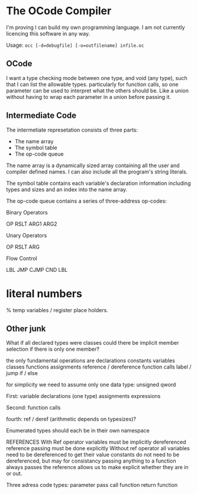 # The OCode Compiler

I'm proving I can build my own programming language. I am not currently licencing this software in any way.

Usage: `occ [-d=debugfile] [-o=outfilename] infile.oc`

## OCode

I want a type checking mode between one type, and void (any type), such that I can list the allowable types. particularly for function calls, so one parameter can be used to interpret what the others should be. Like a union without having to wrap each parameter in a union before passing it.

## Intermediate Code
The intermetiate represetation consists of three parts:
*	The name array
*	The symbol table
*	The op-code queue

The name array is a dynamically sized array containing all the user and compiler defined names. I can also include all the program's string literals.

The symbol table contains each variable's declaration information including types and sizes and an index into the name array.

The op-code queue contains a series of three-address op-codes:

Binary Operators

OP	RSLT	ARG1	ARG2

Unary Operators

OP	RSLT	ARG

Flow Control

LBL
JMP
CJMP	CND	LBL

 # literal numbers
 % temp variables / register place holders.

## Other junk

What if all declared types were classes
	could there be implicit member selection if there is only one member?

the only fundamental operations are
	declarations
		constants
		variables
		classes
		functions
	assignments
	reference / dereference
	function calls
	label / jump
	if / else

for simplicity we need to assume only one data type: unsigned qword

First:
	variable declarations (one type)
	assignments
	expressions

Second:
	function calls

fourth:
	ref / deref (arithmetic depends on typesizes)?


Enumerated types should each be in their own namespace

REFERENCES
	With Ref operator
		variables must be implicitly dereferenced
		reference passing must be done explicitly
	Without ref operator
		all variables need to be dereferenced to get their value
		constants do not need to be dereferenced, but may for consistancy
		passing anything to a function always passes the reference allows us to make explicit whether they are in or out.

Three adress code types:
	parameter pass
	call function
	return function


